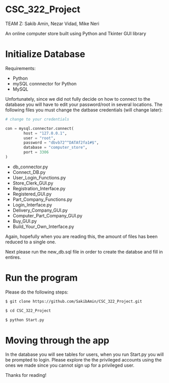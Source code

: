 # CSC_322_Project
TEAM Z: Sakib Amin, Nezar Vidad, Mike Neri

An online computer store built using Python and Tkinter GUI library

# Initialize Database

Requirements: 
* Python
* mySQL connnector for Python
* MySQL

Unfortunately, since we did not fully decide on how to connect to the database you will have to edit
your password/root in several locations. The following files you must change the datbase credentials (will change later):

``` python
# change to your credentials

con = mysql.connector.connect(
        host = "127.0.0.1",
        user = "root",
        password = "dbvb72^^DATAf2fa1#$",
        database = "computer_store",
        port = 3306
)
```

* db_connector.py
* Connect_DB.py
* User_Login_Functions.py
* Store_Clerk_GUI.py
* Registration_Interface.py
* Registered_GUI.py
* Part_Company_Functions.py
* Login_Interface.py
* Delivery_Company_GUI.py
* Computer_Part_Company_GUI.py
* Buy_GUI.py
* Build_Your_Own_Interface.py

Again, hopefully when you are reading this, the amount of files has been reduced to a single one.

Next please run the new_db.sql file in order to create the databse and fill in entires.

# Run the program

Please do the following steps:

```bash
$ git clone https://github.com/SakibAmin/CSC_322_Project.git
```

```bash
$ cd CSC_322_Project
```

```bash
$ python Start.py
```

# Moving through the app

In the database you will see tables for users, when you run Start.py you will be prompted to login.
Please explore the the privileged accounts using the ones we made since you cannot sign up for a privileged user.

Thanks for reading!
